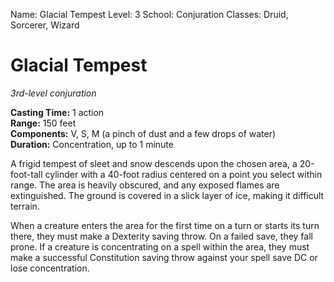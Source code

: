 Name: Glacial Tempest
Level: 3
School: Conjuration
Classes: Druid, Sorcerer, Wizard

# Glacial Tempest
_3rd-level conjuration_

**Casting Time:** 1 action    
**Range:** 150 feet    
**Components:** V, S, M (a pinch of dust and a few drops of water)    
**Duration:** Concentration, up to 1 minute 

A frigid tempest of sleet and snow descends upon the chosen area, a 20-foot-tall cylinder with a 40-foot radius centered on a point you select within range. The area is heavily obscured, and any exposed flames are extinguished. The ground is covered in a slick layer of ice, making it difficult terrain. 

When a creature enters the area for the first time on a turn or starts its turn there, they must make a Dexterity saving throw. On a failed save, they fall prone. If a creature is concentrating on a spell within the area, they must make a successful Constitution saving throw against your spell save DC or lose concentration. 
